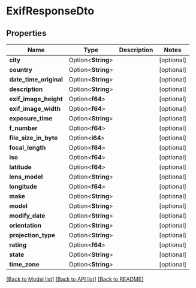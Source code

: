 # ExifResponseDto

## Properties

Name | Type | Description | Notes
------------ | ------------- | ------------- | -------------
**city** | Option<**String**> |  | [optional]
**country** | Option<**String**> |  | [optional]
**date_time_original** | Option<**String**> |  | [optional]
**description** | Option<**String**> |  | [optional]
**exif_image_height** | Option<**f64**> |  | [optional]
**exif_image_width** | Option<**f64**> |  | [optional]
**exposure_time** | Option<**String**> |  | [optional]
**f_number** | Option<**f64**> |  | [optional]
**file_size_in_byte** | Option<**i64**> |  | [optional]
**focal_length** | Option<**f64**> |  | [optional]
**iso** | Option<**f64**> |  | [optional]
**latitude** | Option<**f64**> |  | [optional]
**lens_model** | Option<**String**> |  | [optional]
**longitude** | Option<**f64**> |  | [optional]
**make** | Option<**String**> |  | [optional]
**model** | Option<**String**> |  | [optional]
**modify_date** | Option<**String**> |  | [optional]
**orientation** | Option<**String**> |  | [optional]
**projection_type** | Option<**String**> |  | [optional]
**rating** | Option<**f64**> |  | [optional]
**state** | Option<**String**> |  | [optional]
**time_zone** | Option<**String**> |  | [optional]

[[Back to Model list]](../README.md#documentation-for-models) [[Back to API list]](../README.md#documentation-for-api-endpoints) [[Back to README]](../README.md)


